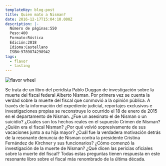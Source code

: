 ```yaml
---
templateKey: blog-post
title: Quien mato a Nisman?
date: 2016-12-17T15:04:10.000Z
description: |-
  Número de páginas:550
  Peso:400
  Formato:Rústica
  Edición:2018
  Idioma:Castellano
  ISBN:9789874298942
tags:
  - flavor
  - tasting
---
```

![flavor wheel](/img/5e1f3c2970f42452ad52dfc68420cac69c50b2cd_9789877784879_cover.jpg "¿Quien mato a Nisman?")

Se trata de un libro del peridista Pablo Duggan de investigación sobre la muerte del fiscal federal Alberto Nisman. Por primera vez se cuenta la verdad sobre la muerte del fiscal que conmovió a la opinión pública. A través de la información del expediente judicial, reportajes exclusivos e investigaciones propias se reconstruye lo ocurrido el 18 de enero de 2015 en el departamento de Nisman. ¿Fue un asesinato el de Nisman o un suicidio? ¿Cuáles son los hechos reales en el supuesto Crimen de Nisman? ¿Quién era el fiscal Nisman? ¿Por qué volvió sopresivamente de sus vacaciones junto a su hija mayor? ¿Cuál fue la verdadera motivación detrás de la resonante denuncia de Nisman contra la presidente Cristina Fernández de Kirchner y sus funcionarios? ¿Cómo comenzó la investigación de la muerte de Nisman? ¿Qué dicen las pericias oficiales sobre la muerte del fiscal? Todas estas preguntas tienen respuesta en este resonante libro sobre el fiscal más renombrado de la última década.
